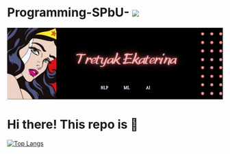 # Programming-SPbU-  <img src="https://uploads-ssl.webflow.com/5dd5b1adcd567c62a35dffb8/5e6796fdb8d9bb603797f20d_GXBKL-A6A1EJJLTS.gif" width="50px">
[![Header](https://github.com/ekaterinatretyak/Programming-SPbU-/blob/main/Ekaterina%20tretyak.png "Header")](https://some-url.dev/)
# Hi there! This repo is :wave:
[![Top Langs](https://github-readme-stats.vercel.app/api/top-langs/?username=ekaterinatretyak&layout=compact)](https://github.com/anuraghazra/github-readme-stats)
